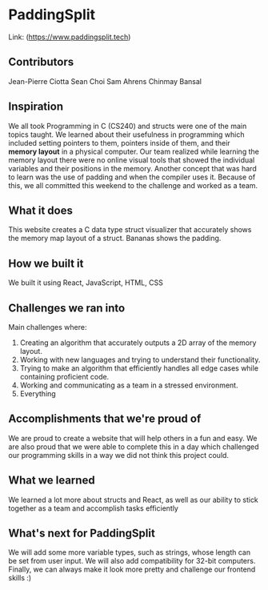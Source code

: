 # PaddingSplit
Link: (https://www.paddingsplit.tech)
## Contributors
Jean-Pierre Ciotta
Sean Choi
Sam Ahrens 
Chinmay Bansal

## Inspiration
We all took Programming in C (CS240) and structs were one of the main topics taught. We learned about their usefulness in programming which included setting pointers to them, pointers inside of them, and their **memory layout** in a physical computer. Our team realized while learning the memory layout there were no online visual tools that showed the individual variables and their positions in the memory. Another concept that was hard to learn was the use of padding and when the compiler uses it. Because of this, we all committed this weekend to the challenge and worked as a team.
## What it does
This website creates a C data type struct visualizer that accurately shows the memory map layout of a struct. Bananas shows the padding.
## How we built it
We built it using React, JavaScript, HTML, CSS
## Challenges we ran into
Main challenges where:
1. Creating an algorithm that accurately outputs a 2D array of the memory layout.
2. Working with new languages and trying to understand their functionality.
3. Trying to make an algorithm that efficiently handles all edge cases while containing proficient code.
4. Working and communicating as a team in a stressed environment.
5. Everything
## Accomplishments that we're proud of
We are proud to create a website that will help others in a fun and easy. We are also proud that we were able to complete this in a day which challenged our programming skills in a way we did not think this project could.
## What we learned
We learned a lot more about structs and React, as well as our ability to stick together as a team and accomplish tasks efficiently
## What's next for PaddingSplit
We will add some more variable types, such as strings, whose length can be set from user input. We will also add compatibility for 32-bit computers. Finally, we can always make it look more pretty and challenge our frontend skills :)
